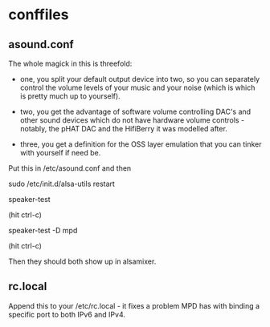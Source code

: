 # conffiles

## asound.conf

The whole magick in this is threefold:

- one, you split your default output device into two, so you can separately control the volume levels of your music and your noise (which is which is pretty much up to yourself).

- two, you get the advantage of software volume controlling DAC's and other sound devices which do not have hardware volume controls - notably, the pHAT DAC and the HifiBerry it was modelled after.

- three, you get a definition for the OSS layer emulation that you can tinker with yourself if need be.

Put this in /etc/asound.conf and then

sudo /etc/init.d/alsa-utils restart

speaker-test

(hit ctrl-c)

speaker-test -D mpd

(hit ctrl-c)

Then they should both show up in alsamixer.

## rc.local

Append this to your /etc/rc.local - it fixes a problem MPD has with binding a specific port to both IPv6 and IPv4.
